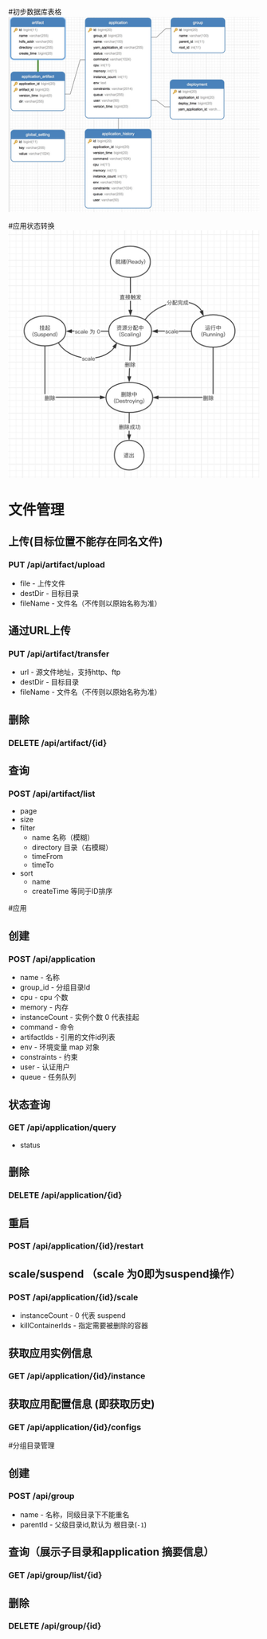 #初步数据库表格
![](../doc/web-db-v1.jpg)


#应用状态转换
![](../doc/app_status.jpg)


# 文件管理
## 上传(目标位置不能存在同名文件)
### PUT     /api/artifact/upload
* file -  上传文件
* destDir - 目标目录
* fileName - 文件名（不传则以原始名称为准） 

## 通过URL上传
### PUT     /api/artifact/transfer
* url   - 源文件地址，支持http、ftp
* destDir - 目标目录
* fileName - 文件名（不传则以原始名称为准） 


## 删除
### DELETE      /api/artifact/{id}

## 查询
### POST    /api/artifact/list
* page 
* size
* filter
  - name 名称（模糊）
  - directory 目录（右模糊）
  - timeFrom 
  - timeTo
* sort
  - name
  - createTime 等同于ID排序



#应用
## 创建
### POST /api/application
* name - 名称
* group_id - 分组目录Id
* cpu - cpu 个数
* memory - 内存
* instanceCount - 实例个数 0 代表挂起
* command - 命令
* artifactIds - 引用的文件id列表
* env - 环境变量 map 对象
* constraints - 约束
* user - 认证用户
* queue - 任务队列


## 状态查询
### GET /api/application/query
* status




## 删除
### DELETE /api/application/{id}

## 重启
### POST /api/application/{id}/restart

## scale/suspend （scale 为0即为suspend操作）
### POST /api/application/{id}/scale
* instanceCount - 0 代表 suspend
* killContainerIds - 指定需要被删除的容器


## 获取应用实例信息
### GET /api/application/{id}/instance

## 获取应用配置信息 (即获取历史)
### GET /api/application/{id}/configs





#分组目录管理
## 创建
### POST /api/group
* name - 名称，同级目录下不能重名
* parentId - 父级目录id,默认为 根目录(`-1`)

## 查询（展示子目录和application 摘要信息）
### GET   /api/group/list/{id}

## 删除 
### DELETE /api/group/{id}





